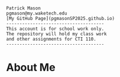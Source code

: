 #
	Patrick Mason
	pgmason@my.waketech.edu
	[My GitHub Page](pgmasonSP2025.github.io)
	-------------------------------------
	This account is for school work only.
	The repository will hold my class work
	and other assignments for CTI 110.  
	-------------------------------------

# **About Me**
